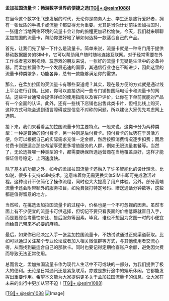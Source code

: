 **孟加拉国流量卡：畅游数字世界的便捷之选[[TG💪+ @esim1088](https://t.me/s/esim1088)]**

在当今这个数字化飞速发展的时代，无论你是商务人士、学生还是旅行爱好者，拥有一张优质的手机卡或流量卡都显得尤为重要。尤其是当你计划前往孟加拉国时，一张适合当地网络环境的流量卡会让你的旅程更加轻松愉快。今天，我们就来聊聊孟加拉国的流量卡，帮助你更好地了解如何选择一款适合自己的产品。

首先，让我们先了解一下什么是流量卡。简单来说，流量卡就是一种专门用于提供移动数据服务的SIM卡，它可以帮助用户随时随地连接互联网。对于经常需要在外工作或者喜欢刷视频、玩游戏的朋友来说，一张好的流量卡无疑是生活中的必备神器。而孟加拉国作为一个发展迅速的国家，其通信行业也在不断进步，因此这里的流量卡种类繁多，功能各异，总有一款能够满足你的需求。

那么，在孟加拉国购买流量卡有哪些渠道呢？其实，现在最方便的方式就是通过线上平台进行订购。比如，你可以直接访问一些专门销售国际电话卡和流量卡的网站，这些平台通常会提供详细的使用指南以及客户评价，让你在下单前就能对产品有一个全面的认识。此外，还有一些线下店铺也出售此类卡片，但相比线上购买，这种方式可能会遇到语言障碍或是信息不对称的问题，所以建议大家优先考虑网上选购。

接下来，我们来看看孟加拉国流量卡的主要特点。一般来说，这类卡分为两种类型：一种是普通的预付费卡，另一种则是后付费卡。预付费卡的优势在于灵活方便，你可以根据自己的实际需求充值一定金额，然后按照消费情况逐步扣费；而后付费卡则更适合那些希望享受更多增值服务的人群，例如无限流量套餐等。当然了，无论选择哪一种类型的卡，都需要确保所选运营商在当地覆盖良好，这样才能保证信号稳定、上网速度快。

除了基本的功能之外，如今的孟加拉国流量卡还融入了许多智能化的设计理念。比如说，很多卡支持eSIM技术，这意味着你无需更换实体SIM卡即可完成激活过程。这种设计不仅简化了操作流程，同时也大大提高了用户体验。另外，部分高端流量卡还会附带额外的服务项目，如免费拨打特定号码、赠送通话分钟数等，这些都是值得留意的地方。

当然啦，在挑选孟加拉国流量卡的过程中，价格也是一个不可忽视的因素。虽然市面上有不少便宜的流量卡可供选择，但切记不要只看表面的价格低廉就盲目入手，而是要综合考量性价比、售后服务等因素。毕竟，谁也不想因为贪图一时的小便宜而给自己带来不必要的麻烦。

最后，如果你已经决定入手一张孟加拉国流量卡，不妨试试通过正规渠道获取。比如可以通过关注某个专业论坛或者加入相关微信群等方式，与其他使用者交流心得，从而找到最适合自己的那款卡。同时也要记得定期检查账户余额，避免因欠费而导致无法正常使用。

总而言之，孟加拉国流量卡作为现代人生活中不可或缺的一部分，为我们提供了极大的便利。无论是日常通讯还是紧急联系，亦或是旅行途中的娱乐休闲，它都能发挥出重要作用。希望本文能为大家提供更多关于孟加拉国流量卡的信息，让大家在未来的出行中更加从容不迫！[[TG💪+ @esim1088](https://t.me/s/esim1088)]

[[TG💪+ @esim1088](https://t.me/s/esim1088) ![Image](https://i.postimg.cc/4NQfJmqS/Snipaste-2025-05-13-00-14-12.png)]